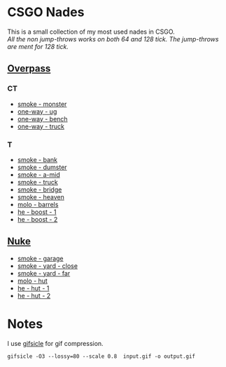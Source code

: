 # CSGO Nades

This is a small collection of my most used nades in CSGO.  
_All the non jump-throws works on both 64 and 128 tick. The jump-throws are ment for 128 tick._

## [Overpass](./overpass)

### CT

- [smoke - monster](./overpass/ct-smoke-b-monster.gif)
- [one-way - ug](./overpass/ct-1way-ug.gif)
- [one-way - bench](./overpass/ct-1way-bench.gif)
- [one-way - truck](./overpass/ct-1way-truck.gif)

### T

- [smoke - bank](./overpass/t-smoke-a-bank.gif)
- [smoke - dumster](./overpass/t-smoke-a-dumster.gif)
- [smoke - a-mid](./overpass/t-smoke-a-mid.gif)
- [smoke - truck](./overpass/t-smoke-a-truck.gif)
- [smoke - bridge](./overpass/t-smoke-b-bridge.gif)
- [smoke - heaven](./overpass/t-smoke-b-heaven.gif)
- [molo - barrels](./overpass/t-molo-b-barrels.gif)
- [he - boost - 1](./overpass/t-he-b-boost-1.gif)
- [he - boost - 2](./overpass/t-he-b-boost-2.gif)

## [Nuke](./nuke)

- [smoke - garage](./nuke/t-smoke-garage.gif)
- [smoke - yard - close](./nuke/t-smoke-yard-close.gif)
- [smoke - yard - far](./nuke/t-smoke-yard-far.gif)
- [molo - hut](./nuke/t-molo-hut.gif)
- [he - hut - 1](./nuke/t-he-hut-1.gif)
- [he - hut - 2](./nuke/t-he-hut-2.gif)

# Notes

I use [gifsicle](https://www.lcdf.org/gifsicle/) for gif compression.

```
gifsicle -O3 --lossy=80 --scale 0.8  input.gif -o output.gif
```
